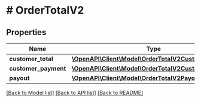 # # OrderTotalV2

## Properties

Name | Type | Description | Notes
------------ | ------------- | ------------- | -------------
**customer_total** | [**\OpenAPI\Client\Model\OrderTotalV2CustomerTotal**](OrderTotalV2CustomerTotal.md) |  |
**customer_payment** | [**\OpenAPI\Client\Model\OrderTotalV2CustomerPayment**](OrderTotalV2CustomerPayment.md) |  | [optional]
**payout** | [**\OpenAPI\Client\Model\OrderTotalV2Payout**](OrderTotalV2Payout.md) |  | [optional]

[[Back to Model list]](../../README.md#models) [[Back to API list]](../../README.md#endpoints) [[Back to README]](../../README.md)
